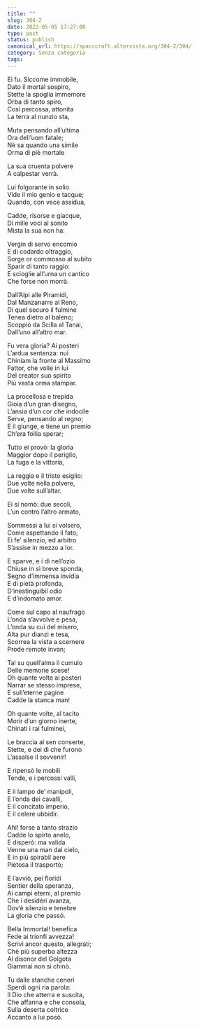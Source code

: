 ```yaml
---
title: ""
slug: 304-2
date: 2022-05-05 17:27:00
type: post
status: publish
canonical_url: https://spacccraft.altervista.org/304-2/304/
category: Senza categoria
tags: 
---
```


<!-- wp:paragraph -->
<p>Ei fu. Siccome immobile,<br>Dato il mortal sospiro,<br>Stette la spoglia immemore<br>Orba di tanto spiro,<br>Così percossa, attonita<br>La terra al nunzio sta,</p>
<!-- /wp:paragraph -->

<!-- wp:paragraph -->
<p>Muta pensando all’ultima<br>Ora dell’uom fatale;<br>Nè sa quando una simile<br>Orma di piè mortale</p>
<!-- /wp:paragraph -->

<!-- wp:paragraph -->
<p>La sua cruenta polvere<br>A calpestar verrà.</p>
<!-- /wp:paragraph -->

<!-- wp:paragraph -->
<p>Lui folgorante in solio<br>Vide il mio genio e tacque;<br>Quando, con vece assidua,</p>
<!-- /wp:paragraph -->

<!-- wp:paragraph -->
<p>Cadde, risorse e giacque,<br>Di mille voci al sonito<br>Mista la sua non ha:</p>
<!-- /wp:paragraph -->

<!-- wp:paragraph -->
<p>Vergin di servo encomio<br>E di codardo oltraggio,<br>Sorge or commosso al subito<br>Sparir di tanto raggio:<br>E scioglie all’urna un cantico<br>Che forse non morrà.</p>
<!-- /wp:paragraph -->

<!-- wp:paragraph -->
<p>Dall’Alpi alle Piramidi,<br>Dal Manzanarre al Reno,<br>Di quel securo il fulmine<br>Tenea dietro al baleno;<br>Scoppiò da Scilla al Tanai,<br>Dall’uno all’altro mar.</p>
<!-- /wp:paragraph -->

<!-- wp:paragraph -->
<p>Fu vera gloria? Ai posteri<br>L’ardua sentenza: nui<br>Chiniam la fronte al Massimo<br>Fattor, che volle in lui<br>Del creator suo spirito<br>Più vasta orma stampar.</p>
<!-- /wp:paragraph -->

<!-- wp:paragraph -->
<p>La procellosa e trepida<br>Gioia d’un gran disegno,<br>L’ansia d’un cor che indocile<br>Serve, pensando al regno;<br>E il giunge, e tiene un premio<br>Ch’era follia sperar;</p>
<!-- /wp:paragraph -->

<!-- wp:paragraph -->
<p>Tutto ei provò: la gloria<br>Maggior dopo il periglio,<br>La fuga e la vittoria,</p>
<!-- /wp:paragraph -->

<!-- wp:paragraph -->
<p>La reggia e il tristo esiglio:<br>Due volte nella polvere,<br>Due volte sull’altar.</p>
<!-- /wp:paragraph -->

<!-- wp:paragraph -->
<p>Ei si nomò: due secoli,<br>L’un contro l’altro armato,</p>
<!-- /wp:paragraph -->

<!-- wp:paragraph -->
<p>Sommessi a lui si volsero,<br>Come aspettando il fato;<br>Ei fe’ silenzio, ed arbitro<br>S’assise in mezzo a lor.</p>
<!-- /wp:paragraph -->

<!-- wp:paragraph -->
<p>E sparve, e i dì nell’ozio<br>Chiuse in sì breve sponda,<br>Segno d’immensa invidia<br>E di pietà profonda,<br>D’inestinguibil odio<br>E d’indomato amor.</p>
<!-- /wp:paragraph -->

<!-- wp:paragraph -->
<p>Come sul capo al naufrago<br>L’onda s’avvolve e pesa,<br>L’onda su cui del misero,<br>Alta pur dianzi e tesa,<br>Scorrea la vista a scernere<br>Prode remote invan;</p>
<!-- /wp:paragraph -->

<!-- wp:paragraph -->
<p>Tal su quell’alma il cumulo<br>Delle memorie scese!<br>Oh quante volte ai posteri<br>Narrar se stesso imprese,<br>E sull’eterne pagine<br>Cadde la stanca man!</p>
<!-- /wp:paragraph -->

<!-- wp:paragraph -->
<p>Oh quante volte, al tacito<br>Morir d’un giorno inerte,<br>Chinati i rai fulminei,</p>
<!-- /wp:paragraph -->

<!-- wp:paragraph -->
<p>Le braccia al sen conserte,<br>Stette, e dei dì che furono<br>L’assalse il sovvenir!</p>
<!-- /wp:paragraph -->

<!-- wp:paragraph -->
<p>E ripensò le mobili<br>Tende, e i percossi valli,</p>
<!-- /wp:paragraph -->

<!-- wp:paragraph -->
<p>E il lampo de’ manipoli,<br>E l’onda dei cavalli,<br>E il concitato imperio,<br>E il celere ubbidir.</p>
<!-- /wp:paragraph -->

<!-- wp:paragraph -->
<p>Ahi! forse a tanto strazio<br>Cadde lo spirto anelo,<br>E disperò: ma valida<br>Venne una man dal cielo,<br>E in più spirabil aere<br>Pietosa il trasportò;</p>
<!-- /wp:paragraph -->

<!-- wp:paragraph -->
<p>E l’avviò, pei floridi<br>Sentier della speranza,<br>Ai campi eterni, al premio<br>Che i desidéri avanza,<br>Dov’è silenzio e tenebre<br>La gloria che passò.</p>
<!-- /wp:paragraph -->

<!-- wp:paragraph -->
<p>Bella Immortal! benefica<br>Fede ai trionfi avvezza!<br>Scrivi ancor questo, allegrati;<br>Chè più superba altezza<br>Al disonor del Golgota<br>Giammai non si chinò.</p>
<!-- /wp:paragraph -->

<!-- wp:paragraph -->
<p>Tu dalle stanche ceneri<br>Sperdi ogni ria parola:<br>Il Dio che atterra e suscita,<br>Che affanna e che consola,<br>Sulla deserta coltrice<br>Accanto a lui posò.</p>
<!-- /wp:paragraph -->

